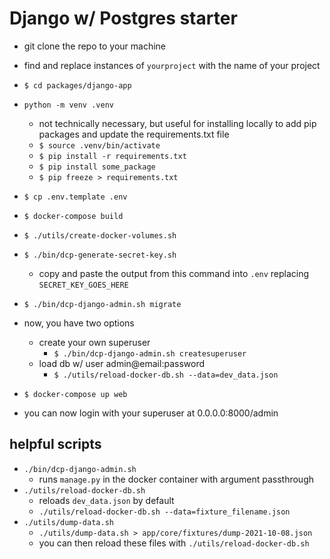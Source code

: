 # Django w/ Postgres starter

* git clone the repo to your machine
* find and replace instances of `yourproject` with the name of your project
* `$ cd packages/django-app`
* `python -m venv .venv`
  * not technically necessary, but useful for installing locally to add pip packages and update the requirements.txt file
  * `$ source .venv/bin/activate`
  * `$ pip install -r requirements.txt`
  * `$ pip install some_package`
  * `$ pip freeze > requirements.txt`
* `$ cp .env.template .env`
* `$ docker-compose build`
* `$ ./utils/create-docker-volumes.sh`
* `$ ./bin/dcp-generate-secret-key.sh`
  * copy and paste the output from this command into `.env` replacing `SECRET_KEY_GOES_HERE`
* `$ ./bin/dcp-django-admin.sh migrate`

* now, you have two options
  * create your own superuser
    * `$ ./bin/dcp-django-admin.sh createsuperuser`
  * load db w/ user admin@email:password
    * `$ ./utils/reload-docker-db.sh --data=dev_data.json`

* `$ docker-compose up web`
* you can now login with your superuser at 0.0.0.0:8000/admin

## helpful scripts
* `./bin/dcp-django-admin.sh`
  * runs `manage.py` in the docker container with argument passthrough
* `./utils/reload-docker-db.sh`
  * reloads `dev_data.json` by default
  * `./utils/reload-docker-db.sh --data=fixture_filename.json`
* `./utils/dump-data.sh`
  *  `./utils/dump-data.sh > app/core/fixtures/dump-2021-10-08.json`
  * you can then reload these files with `./utils/reload-docker-db.sh`
